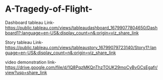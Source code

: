 # A-Tragedy-of-Flight-

Dashboard tableau Link-https://public.tableau.com/views/tableaudashboard_16799077804650/Dashboard1?:language=en-US&:display_count=n&:origin=viz_share_link

Story tableau Link-https://public.tableau.com/views/tableaustory_16799079723140/Story1?:language=en-US&:display_count=n&:origin=viz_share_link

video demonstration link-https://drive.google.com/file/d/1Q8PqzMKQnThzTOUK29moCyBvGCsEgafr/view?usp=share_link
